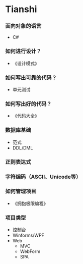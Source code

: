 # Tianshi

### 面向对象的语言
- C#

### 如何进行设计？
- 《设计模式》

### 如何写出可靠的代码？
- 单元测试

### 如何写出好的代码？
- 《代码大全》

### 数据库基础
- 范式
- DDL/DML

### 正则表达式

### 字符编码（ASCII、Unicode等）

### 如何管理项目
- 《拥抱极限编程》

### 项目类型
- 控制台
- Winforms/WPF
- Web
  - MVC
  - WebForm
  - SPA
